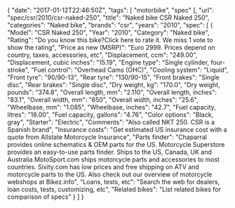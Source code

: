 {
    "date": "2017-01-12T22:46:50Z",
    "tags": [
        "motorbike",
        "spec"
    ],
    "url": "spec\/csr\/2010\/csr-naked-250",
    "title": "Naked bike CSR Naked 250",
    "categories": "Naked bike",
    "brands": "csr",
    "years": "2010",
    "spec": [
        {
            "Model": "CSR Naked 250",
            "Year": "2010",
            "Category": "Naked bike",
            "Rating": "Do you know this bike?Click here to rate it. We miss 1 vote to show the rating",
            "Price as new (MSRP)": "Euro 2999.  Prices depend on country, taxes, accessories, etc",
            "Displacement, ccm": "249.00",
            "Displacement, cubic inches": "15.19",
            "Engine type": "Single cylinder, four-stroke",
            "Fuel control": "Overhead Cams (OHC)",
            "Cooling system": "Liquid",
            "Front tyre": "90\/90-13",
            "Rear tyre": "130\/90-15",
            "Front brakes": "Single disc",
            "Rear brakes": "Single disc",
            "Dry weight, kg": "170.0",
            "Dry weight, pounds": "374.8",
            "Overall length, mm": "2.110",
            "Overall length, inches": "83.1",
            "Overall width, mm": "650",
            "Overall width, inches": "25.6",
            "Wheelbase, mm": "1.085",
            "Wheelbase, inches": "42.7",
            "Fuel capacity, litres": "18.00",
            "Fuel capacity, gallons": "4.76",
            "Color options": "Black, gray",
            "Starter": "Electric",
            "Comments": "Also called NKT 250. CSR is a Spanish brand",
            "Insurance costs": "Get estimated US insurance cost with a quote from Allstate Motorcycle Insurance",
            "Parts finder": "Chaparral provides online schematics & OEM parts for the US.   Motorcycle Superstore provides an easy-to-use parts finder. Ships to the US, Canada, UK and Australia.MotoSport.com ships motorcycle parts and accessories to most countries.    Sixity.com has low prices and free shipping on ATV and motorcycle parts to the US. Also check out our overview of motorcycle webshops at Bikez.info",
            "Loans, tests, etc": "Search the web for dealers, loan costs, tests, customizing, etc",
            "Related bikes": "List related bikes for comparison of specs"
        }
    ]
}
